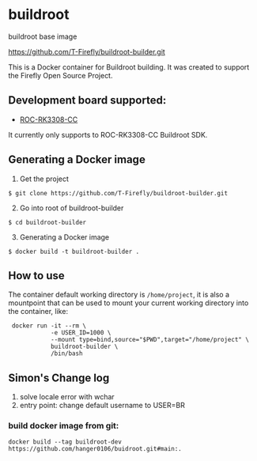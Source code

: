 # buildroot
buildroot base image

https://github.com/T-Firefly/buildroot-builder.git

This is a Docker container for Buildroot building. It was created to support the Firefly Open Source Project.

## Development board supported:

* [ROC-RK3308-CC](http://en.t-firefly.com/product/rocrk3308cc?theme=pc)

It currently only supports to ROC-RK3308-CC Buildroot SDK.

## Generating a Docker image

1. Get the project
```
$ git clone https://github.com/T-Firefly/buildroot-builder.git
```
2. Go into root of buildroot-builder
```
$ cd buildroot-builder
```
3. Generating a Docker image
```
$ docker build -t buildroot-builder .
```

## How to use

The container default working directory is `/home/project`, it is also a mountpoint that can be used to mount your current working directory into the container, like:
```
 docker run -it --rm \
            -e USER_ID=1000 \
            --mount type=bind,source="$PWD",target="/home/project" \
            buildroot-builder \
            /bin/bash
```


## Simon's Change log 
1. solve locale error with wchar
2. entry point: change default username to USER=BR

### build docker image from git:
    docker build --tag buildroot-dev https://github.com/hanger0106/buidroot.git#main:.

